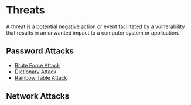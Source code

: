 # Threats

A threat is a potential negative action or event facilitated by a vulnerability that results in an unwanted impact to a computer system or application.

## Password Attacks

- [Brute Force Attack](brute-force-attack.md)
- [Dictionary Attack](dictionary-attack.md)
- [Rainbow Table Attack](rainbow-table-attack.md)

## Network Attacks

